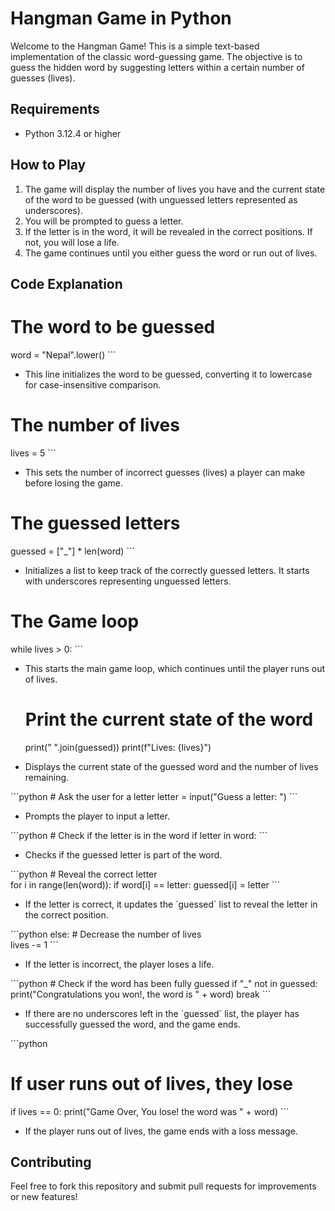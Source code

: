 # Hangman Game in Python

Welcome to the Hangman Game! This is a simple text-based implementation of the classic word-guessing game. The objective is to guess the hidden word by suggesting letters within a certain number of guesses (lives).

## Requirements

- Python 3.12.4 or higher


## How to Play

1. The game will display the number of lives you have and the current state of the word to be guessed (with unguessed letters represented as underscores).
2. You will be prompted to guess a letter.
3. If the letter is in the word, it will be revealed in the correct positions. If not, you will lose a life.
4. The game continues until you either guess the word or run out of lives.

## Code Explanation

# The word to be guessed
word = \"Nepal\".lower()
\`\`\`
- This line initializes the word to be guessed, converting it to lowercase for case-insensitive comparison.


# The number of lives
lives = 5
\`\`\`
- This sets the number of incorrect guesses (lives) a player can make before losing the game.


# The guessed letters
guessed = [\"_\"] * len(word)
\`\`\`
- Initializes a list to keep track of the correctly guessed letters. It starts with underscores representing unguessed letters.


# The Game loop
while lives > 0:
\`\`\`
- This starts the main game loop, which continues until the player runs out of lives.


    # Print the current state of the word
    print(\" \".join(guessed))
    print(f\"Lives: {lives}\")

- Displays the current state of the guessed word and the number of lives remaining.

\`\`\`python
    # Ask the user for a letter
    letter = input(\"Guess a letter: \")
\`\`\`
- Prompts the player to input a letter.

\`\`\`python
    # Check if the letter is in the word
    if letter in word:
\`\`\`
- Checks if the guessed letter is part of the word.

\`\`\`python
        # Reveal the correct letter  
        for i in range(len(word)):
            if word[i] == letter:
                guessed[i] = letter
\`\`\`
- If the letter is correct, it updates the \`guessed\` list to reveal the letter in the correct position.

\`\`\`python
    else:
        # Decrease the number of lives  
        lives -= 1
\`\`\`
- If the letter is incorrect, the player loses a life.

\`\`\`python
    # Check if the word has been fully guessed
    if \"_\" not in guessed:
        print(\"Congratulations you won!, the word is \" + word)
        break
\`\`\`
- If there are no underscores left in the \`guessed\` list, the player has successfully guessed the word, and the game ends.

\`\`\`python
# If user runs out of lives, they lose
if lives == 0:
    print(\"Game Over, You lose! the word was \" + word)
\`\`\`
- If the player runs out of lives, the game ends with a loss message.

## Contributing

Feel free to fork this repository and submit pull requests for improvements or new features!
